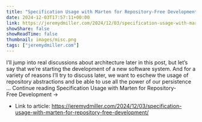 ```yaml
---
title: "Specification Usage with Marten for Repository-Free Development"
date: 2024-12-03T17:57:11+00:00
link: https://jeremydmiller.com/2024/12/03/specification-usage-with-marten-for-repository-free-development/
showShare: false
showReadTime: false
thumbnail: images/misc.png
tags: ["jeremydmiller.com"]
---
```

I’ll jump into real discussions about architecture later in this post, but let’s say that we’re starting the development of a new software system. And for a variety of reasons I’ll try to discuss later, we want to eschew the usage of repository abstractions and be able to use all the power of our persistence … Continue reading Specification Usage with Marten for Repository-Free Development →

- Link to article: https://jeremydmiller.com/2024/12/03/specification-usage-with-marten-for-repository-free-development/